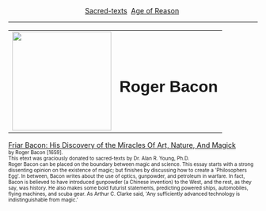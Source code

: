 <body>
 <font face="Arial">
 
 <font size="-2">
 </font></font><center>
 <a href="../../index.htm">Sacred-texts</a> 
 <a href="../index.htm">Age of Reason</a> 
 </center>
 
 
 <hr>
 <center>
 <table width="75%">
 <td width="50%" align="CENTER" valign="CENTER">
 <img src="bacon.jpg" height="200">
 </td>
 <td width="50%" align="CENTER" valign="CENTER">
 <h1 align="CENTER"><font face="Arial">Roger Bacon</font></h1>
 </td>
 </table>
 </center>
 
 <p>
 <a href="miracle.htm">Friar Bacon: His Discovery of the Miracles
 Of Art, Nature, And Magick</a><br>
 <font size="-2">
 by Roger Bacon [1659].<br>
 This etext was graciously donated to sacred-texts by
 Dr. Alan R. Young, Ph.D.<br>
 Roger Bacon can be placed on the boundary between magic and science.
 This essay starts with a strong dissenting opinion on the existence of magic;
 but finishes by discussing how to create a 'Philosophers Egg'.
 In between, Bacon writes about the use of optics, gunpowder,
 and petroleum in warfare.
 In fact, Bacon is believed to have introduced gunpowder (a Chinese invention)
 to the West, and the rest, as they say, was history.
 He also makes some bold futurist statements,
 predicting powered ships, automobiles, flying machines, and scuba gear.
 As Arthur C. Clarke said,
 'Any sufficiently advanced technology is indistinguishable from magic.'
 </font>
 </p></body>